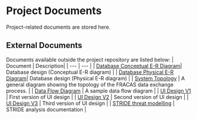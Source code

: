 # Project Documents

Project-related documents are stored here.

## External Documents

Documents available outside the project repository are listed below:
| Document | Description|
| --- | --- |
| [Database Conceptual E-R Diagram](https://drive.google.com/file/d/1YSP2s87LU-6ctSrinkh_7MeX345WH6us/view?usp=sharing)| Database design (Conceptual E-R diagram) |
| [Database Physical E-R Diagram](https://drive.google.com/file/d/1P7sldDpkZWKb0iMdXkCrG1xOWWRXEDt4/view?usp=sharing)| Database design (Physical E-R diagram) |
| [System Topology](https://drive.google.com/file/d/15r5S2NjCZkA6TPpZLmzobjmEwRmljTZ8/view?usp=sharing) | A general diagram showing the topology of the FRACAS data exchange process. |
| [Data Flow Diagram](https://drive.google.com/file/d/1ojz0wEd5XJqQnJZtLIFvq2bCDx4GdjcK/view?usp=sharing) | A sample data flow diagram |
| [UI Design V1](https://www.figma.com/file/n8OppcejxU4Uhf1I8kDAoe/UWAM-FRACAS?type=design&node-id=1%3A327&mode=design&t=ETe4wk5Uudr1D3GH-1) | First version of UI design |
| [UI Design V2](https://www.figma.com/file/n8OppcejxU4Uhf1I8kDAoe/UWAM-FRACAS?type=design&node-id=154-406&mode=design) | Second version of UI design |
| [UI Design V3](https://www.figma.com/file/n8OppcejxU4Uhf1I8kDAoe/UWAM-FRACAS?type=design&node-id=198-318&mode=design) | Third version of UI design |
| [STRIDE threat modelling](https://docs.google.com/document/d/1Ih0MCZn3DmfoPAJ-is80mQPrnPDPCYjsKQXYiat8vD8/edit?usp=sharing) | STRIDE analysis documentation |
